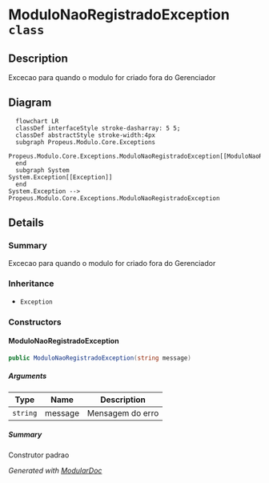 # ModuloNaoRegistradoException `class`

## Description
Excecao para quando o modulo for criado fora do Gerenciador

## Diagram
```mermaid
  flowchart LR
  classDef interfaceStyle stroke-dasharray: 5 5;
  classDef abstractStyle stroke-width:4px
  subgraph Propeus.Modulo.Core.Exceptions
  Propeus.Modulo.Core.Exceptions.ModuloNaoRegistradoException[[ModuloNaoRegistradoException]]
  end
  subgraph System
System.Exception[[Exception]]
  end
System.Exception --> Propeus.Modulo.Core.Exceptions.ModuloNaoRegistradoException
```

## Details
### Summary
Excecao para quando o modulo for criado fora do Gerenciador

### Inheritance
 - `Exception`

### Constructors
#### ModuloNaoRegistradoException
```csharp
public ModuloNaoRegistradoException(string message)
```
##### Arguments
| Type | Name | Description |
| --- | --- | --- |
| `string` | message | Mensagem do erro |

##### Summary
Construtor padrao

*Generated with* [*ModularDoc*](https://github.com/hailstorm75/ModularDoc)
